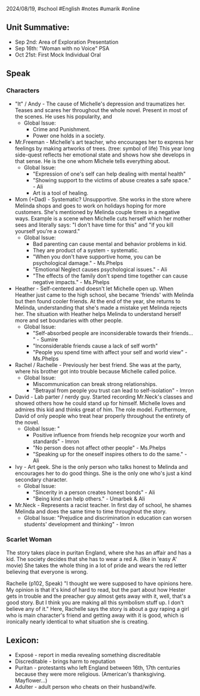 2024/08/19, #school #English #notes #umarik #online
## Unit Summative:
- Sep 2nd: Area of Exploration Presentation
- Sep 16th: "Woman with no Voice" PSA
- Oct 21st: First Mock Individual Oral
## Speak
### Characters
- "It" / Andy - The cause of Michelle's depression and traumatizes her. Teases and scares her throughout the whole novel. Present in most of the scenes. He uses his popularity, and
	- Global Issue: 
		- Crime and Punishment. 
		- Power one holds in a society. 
- Mr.Freeman - Michelle's art teacher, who encourages her to express her feelings by making artworks of trees. (tree: symbol of life) This year long side-quest reflects her emotional state and shows how she develops in that sense. He is the one whom Michele tells everything about.
	- Global Issue: 
		- "Expression of one's self can help dealing with mental health"
		- "Showing support to the victims of abuse creates a safe space." - Ali
		- Art is a tool of healing.
- Mom (+Dad) - Systematic? Unsupportive. She works in the store where Melinda shops and goes to work on holidays hoping for more customers. She's mentioned by Melinda couple times in a negative ways. Example is a scene when Michelle cuts herself which her mother sees and literally says: "I don't have time for this" and "if you kill yourself you're a coward."
	- Global Issue: 
		- Bad parenting can cause mental and behavior problems in kid.
		- They are product of a system - systematic.
		- "When you don't have supportive home, you can be psychological damage." - Ms.Phelps
		- "Emotional Neglect causes psychological issues." - Ali
		- "The effects of the family don't spend time together can cause negative impacts." - Ms.Phelps
- Heather - Self-centered and doesn't let Michelle open up. When Heather just came to the high school, she became 'friends' with Melinda but then found cooler friends. At the end of the year, she returns to Melinda, understanding that she's made a mistake yet Melinda rejects her. The situation with Heather helps Melinda to understand herself more and set boundaries with other people.
	- Global Issue: 
		- "Self-absorbed people are inconsiderable towards their friends... " - Sumire
		- "Inconsiderable friends cause a lack of self worth"
		- "People you spend time with affect your self and world view" - Ms.Phelps
- Rachel / Rachelle - Previously her best friend. She was at the party, where his brother got into trouble because Michelle called police. 
	- Global Issue: 
		- Miscommunication can break strong relationships.
		- "Betrayal from people you trust can lead to self-isolation" - Imron
- David - Lab parter / nerdy guy. Started recording Mr.Neck's classes and showed others how he could stand up for himself. Michelle loves and admires this kid and thinks great of him. The role model. Furthermore, David of only people who treat hear properly throughout the entirety of the novel.
	- Global Issue: "
		- Positive influence from friends help recognize your worth and standards" - Imron
		- "No person does not affect other people" - Ms.Phelps
		- "Speaking up for the oneself inspires others to do the same." - Ali
- Ivy - Art geek. She is the only person who talks honest to Melinda and encourages her to do good things. She is the only one who's just a kind secondary character. 
	- Global Issue: 
		- "Sincerity in a person creates honest bonds" - Ali
		- "Being kind can help others." - Umarbek & Ali
- Mr.Neck - Represents a racist teacher. In first day of school, he shames Melinda and does the same time to time throughout the story.
	- Global Issue: "Prejudice and discrimination in education can worsen students' development and thinking" - Imron
### Scarlet Woman
The story takes place in puritan England, where she has an affair and has a kid. The society decides that she has to wear a red A. (like in 'easy A' movie) She takes the whole thing in a lot of pride and wears the red letter believing that everyone is wrong.

Rachelle (p102, Speak)
	"I thought we were supposed to have opinions here. My opinion is that it's kind of hard to read, but the part about how Hester gets in trouble and the preacher guy almost gets away with it, well, that's a good story. But I think you are making all this symbolism stuff up. I don't believe any of it."
Here, Rachelle says the story is about a guy raping a girl who is main character's friend and getting away with it is good, which is ironically nearly identical to what situation she is creating.
## Lexicon:
- Exposé - report in media revealing something discreditable
- Discreditable - brings harm to reputation
- Puritan - protestants who left England between 16th, 17th centuries because they were more religious. (American's thanksgiving. Mayflower...)
- Adulter - adult person who cheats on their husband/wife.